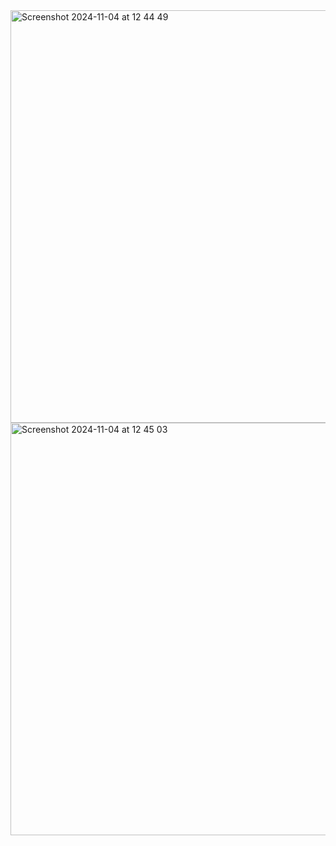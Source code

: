 <img width="660" alt="Screenshot 2024-11-04 at 12 44 49" src="https://github.com/user-attachments/assets/b09d0eb3-3e86-460b-a05e-7cad32780a82">
<img width="660" alt="Screenshot 2024-11-04 at 12 45 03" src="https://github.com/user-attachments/assets/fb191f20-ab0a-4bb9-a2be-06f961cfadc1">
